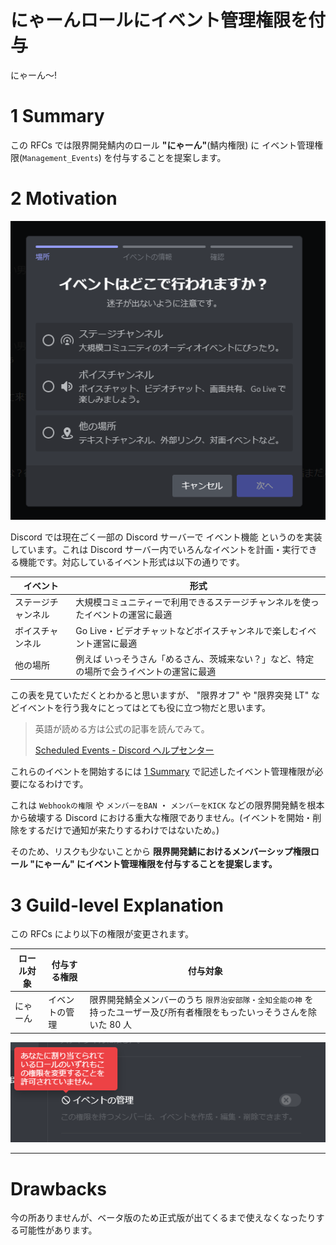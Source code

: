 # にゃーんロールにイベント管理権限を付与

にゃーん～!

# 1 Summary

この RFCs では限界開発鯖内のロール **"にゃーん"**(鯖内権限) に イベント管理権限(`Management_Events`) を付与することを提案します。

# 2 Motivation

![イベント開始前の形式選択画面](./images/RFCs-0004/image-1.png)

Discord では現在ごく一部の Discord サーバーで イベント機能 というのを実装しています。これは Discord サーバー内でいろんなイベントを計画・実行できる機能です。対応しているイベント形式は以下の通りです。

| イベント           | 形式                                                                                    |
| ------------------ | --------------------------------------------------------------------------------------- |
| ステージチャンネル | 大規模コミュニティーで利用できるステージチャンネルを使ったイベントの運営に最適          |
| ボイスチャンネル   | Go Live・ビデオチャットなどボイスチャンネルで楽しむイベント運営に最適                   |
| 他の場所           | 例えば いっそうさん「めるさん、茨城来ない？」など、特定の場所で会うイベントの運営に最適 |

この表を見ていただくとわかると思いますが、 "限界オフ" や "限界突発 LT" などイベントを行う我々にとってはとても役に立つ物だと思います。

> 英語が読める方は公式の記事を読んでみて。
>
> [Scheduled Events - Discord ヘルプセンター](https://support.discord.com/hc/ja/articles/4409494125719)

これらのイベントを開始するには [1 Summary](#1Summary) で記述したイベント管理権限が必要になるわけです。

これは `Webhookの権限` や `メンバーをBAN` ・ `メンバーをKICK` などの限界開発鯖を根本から破壊する Discord における重大な権限でありません。(イベントを開始・削除をするだけで通知が来たりするわけではないため。)

そのため、リスクも少ないことから **限界開発鯖におけるメンバーシップ権限ロール "にゃーん" にイベント管理権限を付与することを提案します。**

# 3 Guild-level Explanation

この RFCs により以下の権限が変更されます。

| ロール対象 | 付与する権限   | 付与対象                                                                                                                 |
| ---------- | -------------- | ------------------------------------------------------------------------------------------------------------------------ |
| にゃーん   | イベントの管理 | 限界開発鯖全メンバーのうち `限界治安部隊・全知全能の神` を持ったユーザー及び所有者権限をもったいっそうさんを除いた 80 人 |

![にゃーんのロール権限設定画面](./images/RFCs-0004/image-2.png)

---

# Drawbacks

今の所ありませんが、ベータ版のため正式版が出てくるまで使えなくなったりする可能性があります。

